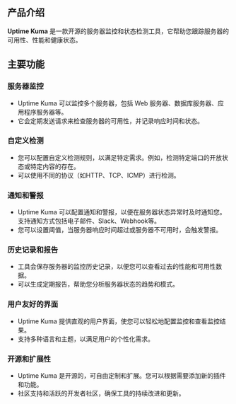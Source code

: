 ## 产品介绍

**Uptime Kuma** 是一款开源的服务器监控和状态检测工具，它帮助您跟踪服务器的可用性、性能和健康状态。

## 主要功能

### 服务器监控

- Uptime Kuma 可以监控多个服务器，包括 Web 服务器、数据库服务器、应用程序服务器等。
- 它会定期发送请求来检查服务器的可用性，并记录响应时间和状态。

### 自定义检测

- 您可以配置自定义检测规则，以满足特定需求。例如，检测特定端口的开放状态或特定内容的存在。
- 可以使用不同的协议（如HTTP、TCP、ICMP）进行检测。

### 通知和警报

- Uptime Kuma 可以配置通知和警报，以便在服务器状态异常时及时通知您。支持通知方式包括电子邮件、Slack、Webhook等。
- 您可以设置阈值，当服务器响应时间超过或服务器不可用时，会触发警报。

### 历史记录和报告

- 工具会保存服务器的监控历史记录，以便您可以查看过去的性能和可用性数据。
- 可以生成定期报告，帮助您分析服务器状态的趋势和模式。

### 用户友好的界面

- Uptime Kuma 提供直观的用户界面，使您可以轻松地配置监控和查看监控结果。
- 支持多种语言和主题，以满足用户的个性化需求。

### 开源和扩展性

- Uptime Kuma 是开源的，可自由定制和扩展。您可以根据需要添加新的插件和功能。
- 社区支持和活跃的开发者社区，确保工具的持续改进和更新。
